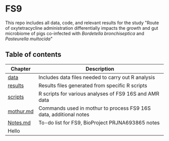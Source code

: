 # **FS9**

This repo includes all data, code, and relevant results for the study "Route of oxytetracycline administration differentially impacts the growth and gut microbiome of pigs co-infected with *Bordetella bronchiseptica* and *Pasteurella multocida*"

## **Table of contents**
| Chapter | Description |
| -- | -- |
| [data](https://github.com/k39ajdM2/FS9/tree/master/data) | Includes data files needed to carry out R analysis |
| [results](https://github.com/k39ajdM2/FS9/tree/master/results) |  Results files generated from specific R scripts |
| [scripts](https://github.com/k39ajdM2/FS9/tree/master/scripts) | R scripts for various analyses of FS9 16S and AMR data |
| [mothur.md](https://github.com/k39ajdM2/FS9/blob/master/mothur.md) | Commands used in mothur to process FS9 16S data, additional notes |
| [Notes.md](https://github.com/k39ajdM2/FS9/blob/master/Notes.md) | To-do list for FS9, BioProject PRJNA693865 notes |
| Hello | 
